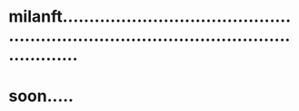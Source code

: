 # milanft.............................................................................................................
# soon.....
